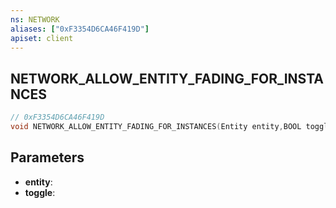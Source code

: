 ```yaml
---
ns: NETWORK
aliases: ["0xF3354D6CA46F419D"]
apiset: client
---
```

## NETWORK_ALLOW_ENTITY_FADING_FOR_INSTANCES

```c
// 0xF3354D6CA46F419D
void NETWORK_ALLOW_ENTITY_FADING_FOR_INSTANCES(Entity entity,BOOL toggle);
```


## Parameters
* **entity**:
* **toggle**: